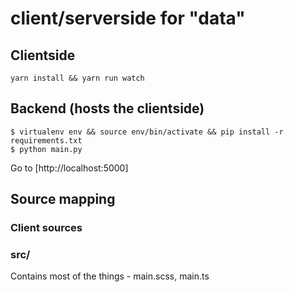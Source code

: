 # client/serverside for "data"

## Clientside

```
yarn install && yarn run watch
```

## Backend (hosts the clientside)

```
$ virtualenv env && source env/bin/activate && pip install -r requirements.txt
$ python main.py
```

Go to [http://localhost:5000]


## Source mapping

### Client sources

### src/
Contains most of the things - main.scss, main.ts
